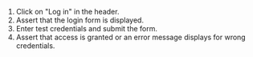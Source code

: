 1. Click on "Log in" in the header.
2. Assert that the login form is displayed.
3. Enter test credentials and submit the form.
4. Assert that access is granted or an error message displays for wrong credentials.
